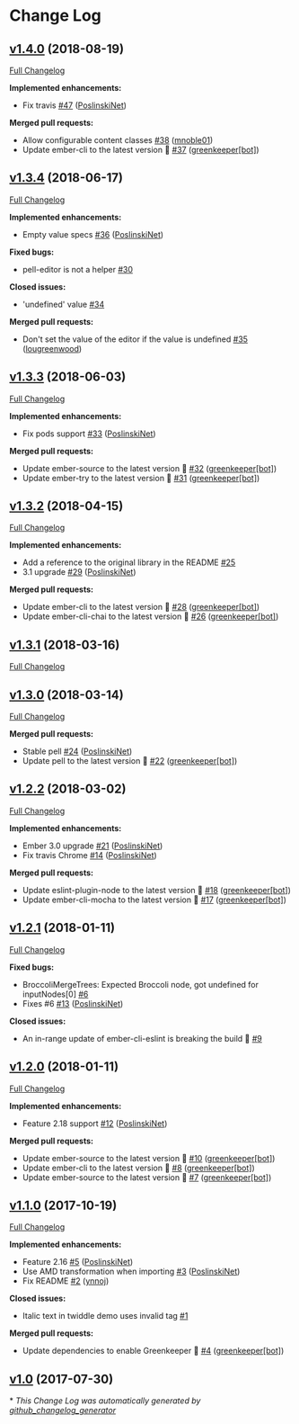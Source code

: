 # Change Log

## [v1.4.0](https://github.com/PoslinskiNet/ember-pell/tree/v1.4.0) (2018-08-19)
[Full Changelog](https://github.com/PoslinskiNet/ember-pell/compare/v1.3.4...v1.4.0)

**Implemented enhancements:**

- Fix travis [\#47](https://github.com/PoslinskiNet/ember-pell/pull/47) ([PoslinskiNet](https://github.com/PoslinskiNet))

**Merged pull requests:**

- Allow configurable content classes [\#38](https://github.com/PoslinskiNet/ember-pell/pull/38) ([mnoble01](https://github.com/mnoble01))
- Update ember-cli to the latest version 🚀 [\#37](https://github.com/PoslinskiNet/ember-pell/pull/37) ([greenkeeper[bot]](https://github.com/apps/greenkeeper))

## [v1.3.4](https://github.com/PoslinskiNet/ember-pell/tree/v1.3.4) (2018-06-17)
[Full Changelog](https://github.com/PoslinskiNet/ember-pell/compare/v1.3.3...v1.3.4)

**Implemented enhancements:**

- Empty value specs [\#36](https://github.com/PoslinskiNet/ember-pell/pull/36) ([PoslinskiNet](https://github.com/PoslinskiNet))

**Fixed bugs:**

- pell-editor is not a helper [\#30](https://github.com/PoslinskiNet/ember-pell/issues/30)

**Closed issues:**

- 'undefined' value [\#34](https://github.com/PoslinskiNet/ember-pell/issues/34)

**Merged pull requests:**

- Don't set the value of the editor if the value is undefined [\#35](https://github.com/PoslinskiNet/ember-pell/pull/35) ([lougreenwood](https://github.com/lougreenwood))

## [v1.3.3](https://github.com/PoslinskiNet/ember-pell/tree/v1.3.3) (2018-06-03)
[Full Changelog](https://github.com/PoslinskiNet/ember-pell/compare/v1.3.2...v1.3.3)

**Implemented enhancements:**

- Fix pods support [\#33](https://github.com/PoslinskiNet/ember-pell/pull/33) ([PoslinskiNet](https://github.com/PoslinskiNet))

**Merged pull requests:**

- Update ember-source to the latest version 🚀 [\#32](https://github.com/PoslinskiNet/ember-pell/pull/32) ([greenkeeper[bot]](https://github.com/apps/greenkeeper))
- Update ember-try to the latest version 🚀 [\#31](https://github.com/PoslinskiNet/ember-pell/pull/31) ([greenkeeper[bot]](https://github.com/apps/greenkeeper))

## [v1.3.2](https://github.com/PoslinskiNet/ember-pell/tree/v1.3.2) (2018-04-15)
[Full Changelog](https://github.com/PoslinskiNet/ember-pell/compare/v1.3.1...v1.3.2)

**Implemented enhancements:**

- Add a reference to the original library in the README [\#25](https://github.com/PoslinskiNet/ember-pell/issues/25)
- 3.1 upgrade [\#29](https://github.com/PoslinskiNet/ember-pell/pull/29) ([PoslinskiNet](https://github.com/PoslinskiNet))

**Merged pull requests:**

- Update ember-cli to the latest version 🚀 [\#28](https://github.com/PoslinskiNet/ember-pell/pull/28) ([greenkeeper[bot]](https://github.com/apps/greenkeeper))
- Update ember-cli-chai to the latest version 🚀 [\#26](https://github.com/PoslinskiNet/ember-pell/pull/26) ([greenkeeper[bot]](https://github.com/apps/greenkeeper))

## [v1.3.1](https://github.com/PoslinskiNet/ember-pell/tree/v1.3.1) (2018-03-16)
[Full Changelog](https://github.com/PoslinskiNet/ember-pell/compare/v1.3.0...v1.3.1)

## [v1.3.0](https://github.com/PoslinskiNet/ember-pell/tree/v1.3.0) (2018-03-14)
[Full Changelog](https://github.com/PoslinskiNet/ember-pell/compare/v1.2.2...v1.3.0)

**Merged pull requests:**

- Stable pell [\#24](https://github.com/PoslinskiNet/ember-pell/pull/24) ([PoslinskiNet](https://github.com/PoslinskiNet))
- Update pell to the latest version 🚀 [\#22](https://github.com/PoslinskiNet/ember-pell/pull/22) ([greenkeeper[bot]](https://github.com/apps/greenkeeper))

## [v1.2.2](https://github.com/PoslinskiNet/ember-pell/tree/v1.2.2) (2018-03-02)
[Full Changelog](https://github.com/PoslinskiNet/ember-pell/compare/v1.2.1...v1.2.2)

**Implemented enhancements:**

- Ember 3.0 upgrade [\#21](https://github.com/PoslinskiNet/ember-pell/pull/21) ([PoslinskiNet](https://github.com/PoslinskiNet))
- Fix travis Chrome [\#14](https://github.com/PoslinskiNet/ember-pell/pull/14) ([PoslinskiNet](https://github.com/PoslinskiNet))

**Merged pull requests:**

- Update eslint-plugin-node to the latest version 🚀 [\#18](https://github.com/PoslinskiNet/ember-pell/pull/18) ([greenkeeper[bot]](https://github.com/apps/greenkeeper))
- Update ember-cli-mocha to the latest version 🚀 [\#17](https://github.com/PoslinskiNet/ember-pell/pull/17) ([greenkeeper[bot]](https://github.com/apps/greenkeeper))

## [v1.2.1](https://github.com/PoslinskiNet/ember-pell/tree/v1.2.1) (2018-01-11)
[Full Changelog](https://github.com/PoslinskiNet/ember-pell/compare/v1.2.0...v1.2.1)

**Fixed bugs:**

- BroccoliMergeTrees: Expected Broccoli node, got undefined for inputNodes\[0\] [\#6](https://github.com/PoslinskiNet/ember-pell/issues/6)
- Fixes \#6 [\#13](https://github.com/PoslinskiNet/ember-pell/pull/13) ([PoslinskiNet](https://github.com/PoslinskiNet))

**Closed issues:**

- An in-range update of ember-cli-eslint is breaking the build 🚨 [\#9](https://github.com/PoslinskiNet/ember-pell/issues/9)

## [v1.2.0](https://github.com/PoslinskiNet/ember-pell/tree/v1.2.0) (2018-01-11)
[Full Changelog](https://github.com/PoslinskiNet/ember-pell/compare/v1.1.0...v1.2.0)

**Implemented enhancements:**

- Feature 2.18 support [\#12](https://github.com/PoslinskiNet/ember-pell/pull/12) ([PoslinskiNet](https://github.com/PoslinskiNet))

**Merged pull requests:**

- Update ember-source to the latest version 🚀 [\#10](https://github.com/PoslinskiNet/ember-pell/pull/10) ([greenkeeper[bot]](https://github.com/apps/greenkeeper))
- Update ember-cli to the latest version 🚀 [\#8](https://github.com/PoslinskiNet/ember-pell/pull/8) ([greenkeeper[bot]](https://github.com/apps/greenkeeper))
- Update ember-source to the latest version 🚀 [\#7](https://github.com/PoslinskiNet/ember-pell/pull/7) ([greenkeeper[bot]](https://github.com/apps/greenkeeper))

## [v1.1.0](https://github.com/PoslinskiNet/ember-pell/tree/v1.1.0) (2017-10-19)
[Full Changelog](https://github.com/PoslinskiNet/ember-pell/compare/v1.0...v1.1.0)

**Implemented enhancements:**

- Feature 2.16 [\#5](https://github.com/PoslinskiNet/ember-pell/pull/5) ([PoslinskiNet](https://github.com/PoslinskiNet))
- Use AMD transformation when importing [\#3](https://github.com/PoslinskiNet/ember-pell/pull/3) ([PoslinskiNet](https://github.com/PoslinskiNet))
- Fix README [\#2](https://github.com/PoslinskiNet/ember-pell/pull/2) ([ynnoj](https://github.com/ynnoj))

**Closed issues:**

- Italic text in twiddle demo uses invalid tag [\#1](https://github.com/PoslinskiNet/ember-pell/issues/1)

**Merged pull requests:**

- Update dependencies to enable Greenkeeper 🌴 [\#4](https://github.com/PoslinskiNet/ember-pell/pull/4) ([greenkeeper[bot]](https://github.com/apps/greenkeeper))

## [v1.0](https://github.com/PoslinskiNet/ember-pell/tree/v1.0) (2017-07-30)


\* *This Change Log was automatically generated by [github_changelog_generator](https://github.com/skywinder/Github-Changelog-Generator)*